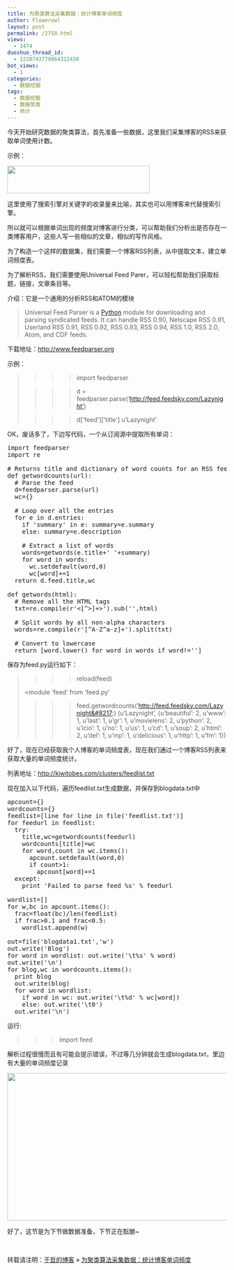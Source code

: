 ```yaml
---
title: 为聚类算法采集数据：统计博客单词频度
author: Flowerowl
layout: post
permalink: /2758.html
views:
  - 1474
duoshuo_thread_id:
  - 1220743779864322438
bot_views:
  - 1
categories:
  - 数据挖掘
tags:
  - 数据挖掘
  - 数据聚类
  - 统计
---
```

今天开始研究数据的聚类算法，首先准备一些数据，这里我们采集博客的RSS来获取单词使用计数。

示例：

[<img class="alignnone size-full wp-image-2754" title="jv.png" src="http://lazynight.me/wp-content/uploads/2012/12/jv.png" alt="" width="327" height="63" />][1]

这里使用了搜索引擎对关键字的收录量来比喻，其实也可以用博客来代替搜索引擎。

所以就可以根据单词出现的频度对博客进行分类，可以帮助我们分析出是否存在一类博客用户，这些人写一些相似的文章，相似的写作风格。

为了构造一个这样的数据集，我们需要一个博客RSS列表，从中提取文本，建立单词频度表。

为了解析RSS，我们需要使用Universal Feed Parer，可以轻松帮助我们获取标题，链接，文章条目等。

介绍：它是一个通用的分析RSS和ATOM的模块

> Universal Feed Parser is a <a title="" href="http://www.python.org/" target="_blank">Python</a> module for downloading and parsing syndicated feeds. It can handle RSS 0.90, Netscape RSS 0.91, Userland RSS 0.91, RSS 0.92, RSS 0.93, RSS 0.94, RSS 1.0, RSS 2.0, Atom, and CDF feeds.

下载地址：http://www.feedparser.org

示例：

> >>> import feedparser
> 
> >>> d = feedparser.parse(‘http://feed.feedsky.com/Lazynight’)
> 
> >>> d\['feed'\]\['title'\] u’Lazynight’

OK，废话多了，下边写代码，一个从订阅源中提取所有单词：

<pre>import feedparser
import re

# Returns title and dictionary of word counts for an RSS feed
def getwordcounts(url):
  # Parse the feed
  d=feedparser.parse(url)
  wc={}

  # Loop over all the entries
  for e in d.entries:
    if 'summary' in e: summary=e.summary
    else: summary=e.description

    # Extract a list of words
    words=getwords(e.title+' '+summary)
    for word in words:
      wc.setdefault(word,0)
      wc[word]+=1
  return d.feed.title,wc

def getwords(html):
  # Remove all the HTML tags
  txt=re.compile(r'&lt;[^&gt;]+&gt;').sub('',html)

  # Split words by all non-alpha characters
  words=re.compile(r'[^A-Z^a-z]+').split(txt)

  # Convert to lowercase
  return [word.lower() for word in words if word!='']</pre>

保存为feed.py运行如下：

> >>> reload(feed)
> 
> <module &#8216;feed&#8217; from &#8216;feed.py&#8217;
> 
> >>> feed.getwordcounts(&#8216;http://feed.feedsky.com/Lazynight&#8217;) (u&#8217;Lazynight&#8217;, {u&#8217;beautiful&#8217;: 2, u&#8217;www&#8217;: 1, u&#8217;last&#8217;: 1, u&#8217;gr&#8217;: 1, u&#8217;movielens&#8217;: 2, u&#8217;python&#8217;: 2, u&#8217;icio&#8217;: 1, u&#8217;no&#8217;: 1, u&#8217;us&#8217;: 1, u&#8217;cd&#8217;: 1, u&#8217;soup&#8217;: 2, u&#8217;html&#8217;: 2, u&#8217;del&#8217;: 1, u&#8217;mp&#8217;: 1, u&#8217;delicious&#8217;: 1, u&#8217;http&#8217;: 1, u&#8217;fm&#8217;: 1})

好了，现在已经获取我个人博客的单词频度表，现在我们通过一个博客RSS列表来获取大量的单词频度统计。

列表地址：http://kiwitobes.com/clusters/feedlist.txt

现在加入以下代码，遍历feedlist.txt生成数据，并保存到blogdata.txt中

<pre>apcount={}
wordcounts={}
feedlist=[line for line in file('feedlist.txt')]
for feedurl in feedlist:
  try:
    title,wc=getwordcounts(feedurl)
    wordcounts[title]=wc
    for word,count in wc.items():
      apcount.setdefault(word,0)
      if count&gt;1:
        apcount[word]+=1
  except:
    print 'Failed to parse feed %s' % feedurl

wordlist=[]
for w,bc in apcount.items():
  frac=float(bc)/len(feedlist)
  if frac&gt;0.1 and frac&lt;0.5:
    wordlist.append(w)

out=file('blogdata1.txt','w')
out.write('Blog')
for word in wordlist: out.write('\t%s' % word)
out.write('\n')
for blog,wc in wordcounts.items():
  print blog
  out.write(blog)
  for word in wordlist:
    if word in wc: out.write('\t%d' % wc[word])
    else: out.write('\t0')
  out.write('\n')</pre>

运行:

>>>import feed

解析过程很慢而且有可能会提示错误，不过等几分钟就会生成blogdata.txt，里边有大量的单词频度记录

[<img class="alignnone size-full wp-image-2759" title="data" src="http://lazynight.me/wp-content/uploads/2012/12/data.jpg" alt="" width="772" height="338" />][2]

好了，这节是为下节做数据准备，下节正在酝酿~

&nbsp;

转载请注明：[于哲的博客][3] &raquo; [为聚类算法采集数据：统计博客单词频度][4]

 [1]: http://lazynight.me/wp-content/uploads/2012/12/jv.png
 [2]: http://lazynight.me/wp-content/uploads/2012/12/data.jpg
 [3]: http://localhost/wordpress
 [4]: http://localhost/wordpress/2758.html
